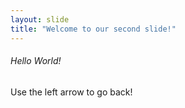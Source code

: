 ```yaml
---
layout: slide
title: "Welcome to our second slide!"
---
```

###### Hello World!
Use the left arrow to go back!
